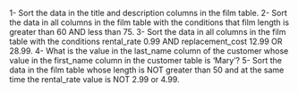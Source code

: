 1- Sort the data in the title and description columns in the film table.
2- Sort the data in all columns in the film table with the conditions that film length is greater than 60 AND less than 75.
3- Sort the data in all columns in the film table with the conditions rental_rate 0.99 AND replacement_cost 12.99 OR 28.99.
4- What is the value in the last_name column of the customer whose value in the first_name column in the customer table is ‘Mary’?
5- Sort the data in the film table whose length is NOT greater than 50 and at the same time the rental_rate value is NOT 2.99 or 4.99.
